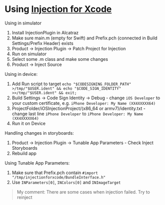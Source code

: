 # Using [Injection for Xcode](https://github.com/johnno1962/injectionforxcode)

Using in simulator

1. Install InjectionPlugin in Alcatraz
2. Make sure main.m (empty for Swift) and Prefix.pch (connected in Build Settings/Prefix Header) exists
2. Product -> Injection Plugin -> Patch Project for Injection
3. Run on simulator 
4. Select some .m class and make some changes
5. Product -> Inject Source

Using in device:

1. Add Run script to target 
`echo "$CODESIGNING_FOLDER_PATH" >/tmp/"$USER.ident" && echo "$CODE_SIGN_IDENTITY" >>/tmp/"$USER.ident" && exit;`
2. Build Settings -> Code Sign Identity -> Debug  - change `iOS Developer` to your custom  certificate, e.g. `iPhone Developer: My Name (XX4XXXXX64)`
3. ProjectFolder/iOSInjectionProject/(x86_64 or armv7)/identity.txt - change last line `iPhone Developer` to  `iPhone Developer: My Name (XX4XXXXX64)`
4. Run it on Device

Handling changes in storyboards:

1. Product -> Injection Plugin -> Tunable App Parameters - Check Inject Storyboards
2. Rebuild app

Using Tunable App Parameters:

1. Make sure that Prefix.pch contain `#import "/tmp/injectionforxcode/BundleInterface.h"`
2. Use `INParameters[0]`, `INColors[0]` and `INImageTarget`


> My comment:
> There are some cases when injection failed. Try to reinject
